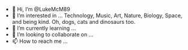 - 👋 Hi, I’m @LukeMcM89
- 👀 I’m interested in ... Technology, Music, Art, Nature, Biology, Space, and being kind. Oh, dogs, cats and dinosaurs too.
- 🌱 I’m currently learning ...
- 💞️ I’m looking to collaborate on ...
- 📫 How to reach me ...

<!---
LukeMcM89/LukeMcM89 is a ✨ special ✨ repository because its `README.md` (this file) appears on your GitHub profile.
You can click the Preview link to take a look at your changes.
--->

